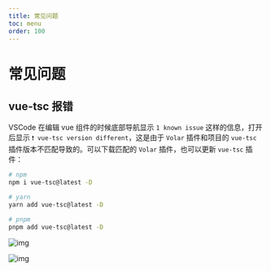 ```yaml
---
title: 常见问题
toc: menu
order: 100
---
```


<BackTop></BackTop>

# 常见问题

## vue-tsc 报错

VSCode 在编辑 vue 组件的时候底部导航显示 `1 known issue` 这样的信息，打开后显示 `❗ vue-tsc version different`，这是由于 `Volar` 插件和项目的 `vue-tsc` 插件版本不匹配导致的。可以下载匹配的 `Volar` 插件，也可以更新 `vue-tsc` 插件：

```bash
# npm
npm i vue-tsc@latest -D

# yarn
yarn add vue-tsc@latest -D

# pnpm
pnpm add vue-tsc@latest -D
```

![img](https://cdn.jsdelivr.net/gh/fy996icu/pics/img/vue3-config-knownissue.png)

![img](https://cdn.jsdelivr.net/gh/fy996icu/pics/img/vue3-config-knownissue2.png)
